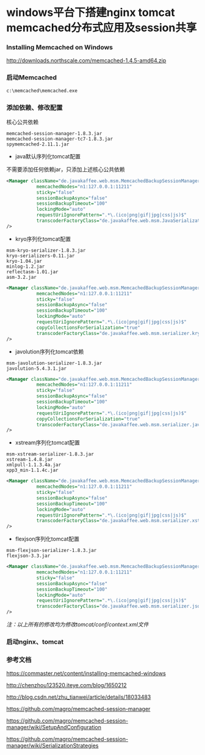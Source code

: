 # windows平台下搭建nginx tomcat memcached分布式应用及session共享

### Installing Memcached on Windows

http://downloads.northscale.com/memcached-1.4.5-amd64.zip

### 启动Memcached

```bash
c:\memcached\memcached.exe
```
### 添加依赖、修改配置

核心公共依赖

```
memcached-session-manager-1.8.3.jar 
memcached-session-manager-tc7-1.8.3.jar
spymemcached-2.11.1.jar
```

* java默认序列化tomcat配置

不需要添加任何依赖jar，只添加上述核心公共依赖

```xml
<Manager className="de.javakaffee.web.msm.MemcachedBackupSessionManager"
           memcachedNodes="n1:127.0.0.1:11211"
           sticky="false"
           sessionBackupAsync="false"
		   sessionBackupTimeout="100"
           lockingMode="auto"
           requestUriIgnorePattern=".*\.(ico|png|gif|jpg|css|js)$"
           transcoderFactoryClass="de.javakaffee.web.msm.JavaSerializationTranscoderFactory"
/>
```
* kryo序列化tomcat配置

```
msm-kryo-serializer-1.8.3.jar
kryo-serializers-0.11.jar
kryo-1.04.jar
minlog-1.2.jar
reflectasm-1.01.jar
asm-3.2.jar
```

```xml
<Manager className="de.javakaffee.web.msm.MemcachedBackupSessionManager"
           memcachedNodes="n1:127.0.0.1:11211"
           sticky="false"
           sessionBackupAsync="false"
		   sessionBackupTimeout="100"
           lockingMode="auto"
           requestUriIgnorePattern=".*\.(ico|png|gif|jpg|css|js)$"
		   copyCollectionsForSerialization="true"
           transcoderFactoryClass="de.javakaffee.web.msm.serializer.kryo.KryoTranscoderFactory"
/>
```
* javolution序列化tomcat依赖

```
msm-javolution-serializer-1.8.3.jar
javolution-5.4.3.1.jar
```

```xml
<Manager className="de.javakaffee.web.msm.MemcachedBackupSessionManager"
           memcachedNodes="n1:127.0.0.1:11211"
           sticky="false"
           sessionBackupAsync="false"
		   sessionBackupTimeout="100"
           lockingMode="auto"
           requestUriIgnorePattern=".*\.(ico|png|gif|jpg|css|js)$"
		   copyCollectionsForSerialization="true"
           transcoderFactoryClass="de.javakaffee.web.msm.serializer.javolution.JavolutionTranscoderFactory"
/>
```
* xstream序列化tomcat配置

```
msm-xstream-serializer-1.8.3.jar
xstream-1.4.8.jar
xmlpull-1.1.3.4a.jar
xpp3_min-1.1.4c.jar
```

```xml
<Manager className="de.javakaffee.web.msm.MemcachedBackupSessionManager"
           memcachedNodes="n1:127.0.0.1:11211"
           sticky="false"
           sessionBackupAsync="false"
		   sessionBackupTimeout="100"
           lockingMode="auto"
           requestUriIgnorePattern=".*\.(ico|png|gif|jpg|css|js)$"
           transcoderFactoryClass="de.javakaffee.web.msm.serializer.xstream.XStreamTranscoderFactory"
/>
```
* flexjson序列化tomcat配置

```
msm-flexjson-serializer-1.8.3.jar
flexjson-3.3.jar
```

```xml
<Manager className="de.javakaffee.web.msm.MemcachedBackupSessionManager"
           memcachedNodes="n1:127.0.0.1:11211"
           sticky="false"
           sessionBackupAsync="false"
		   sessionBackupTimeout="100"
           lockingMode="auto"
           requestUriIgnorePattern=".*\.(ico|png|gif|jpg|css|js)$"
           transcoderFactoryClass="de.javakaffee.web.msm.serializer.json.JSONTranscoderFactory"
/>
```

*注：以上所有的修改均为修改tomcat/conf/context.xml文件* 

### 启动nginx、tomcat

### 参考文档

https://commaster.net/content/installing-memcached-windows

http://chenzhou123520.iteye.com/blog/1650212

http://blog.csdn.net/zhu_tianwei/article/details/18033483

https://github.com/magro/memcached-session-manager

https://github.com/magro/memcached-session-manager/wiki/SetupAndConfiguration

https://github.com/magro/memcached-session-manager/wiki/SerializationStrategies